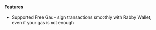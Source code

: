 #### Features

- Supported Free Gas - sign transactions smoothly with Rabby Wallet, even if your gas is not enough
